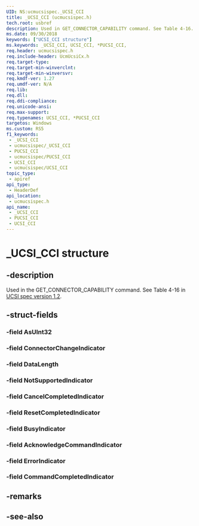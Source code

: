 ```yaml
---
UID: NS:ucmucsispec._UCSI_CCI
title: _UCSI_CCI (ucmucsispec.h)
tech.root: usbref
description: Used in GET_CONNECTOR_CAPABILITY command. See Table 4-16.
ms.date: 09/30/2018
keywords: ["UCSI_CCI structure"]
ms.keywords: _UCSI_CCI, UCSI_CCI, *PUCSI_CCI,
req.header: ucmucsispec.h
req.include-header: UcmUcsiCx.h
req.target-type: 
req.target-min-winverclnt: 
req.target-min-winversvr: 
req.kmdf-ver: 1.27
req.umdf-ver: N/A
req.lib: 
req.dll: 
req.ddi-compliance: 
req.unicode-ansi: 
req.max-support: 
req.typenames: UCSI_CCI, *PUCSI_CCI
targetos: Windows
ms.custom: RS5
f1_keywords:
 - _UCSI_CCI
 - ucmucsispec/_UCSI_CCI
 - PUCSI_CCI
 - ucmucsispec/PUCSI_CCI
 - UCSI_CCI
 - ucmucsispec/UCSI_CCI
topic_type:
 - apiref
api_type:
 - HeaderDef
api_location:
 - ucmucsispec.h
api_name:
 - _UCSI_CCI
 - PUCSI_CCI
 - UCSI_CCI
---
```


# _UCSI_CCI structure


## -description

Used in the GET_CONNECTOR_CAPABILITY command. See Table 4-16 in [UCSI spec version 1.2](https://www.intel.com/content/dam/www/public/us/en/documents/technical-specifications/usb-type-c-ucsi-spec.pdf).

## -struct-fields

### -field AsUInt32

### -field ConnectorChangeIndicator

### -field DataLength

### -field NotSupportedIndicator

### -field CancelCompletedIndicator

### -field ResetCompletedIndicator

### -field BusyIndicator

### -field AcknowledgeCommandIndicator

### -field ErrorIndicator

### -field CommandCompletedIndicator

## -remarks

## -see-also

